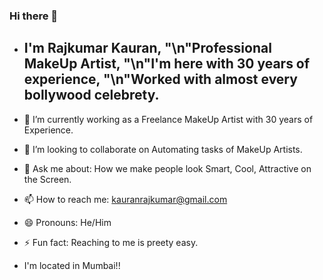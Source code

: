 ### Hi there 👋


- ## I'm Rajkumar Kauran, "\n"Professional MakeUp Artist, "\n"I'm here with 30 years of experience, "\n"Worked with almost every bollywood celebrety.

- 🔭 I’m currently working as a Freelance MakeUp Artist with 30 years of Experience.
- 👯 I’m looking to collaborate on Automating tasks of MakeUp Artists.
- 💬 Ask me about: How we make people look Smart, Cool, Attractive on the Screen.
- 📫 How to reach me: kauranrajkumar@gmail.com
- 😄 Pronouns: He/Him
- ⚡ Fun fact: Reaching to me is preety easy.
- I'm located in Mumbai!!

